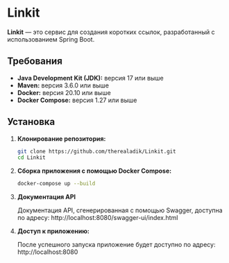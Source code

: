 # Linkit

**Linkit** — это сервис для создания коротких ссылок, разработанный с использованием Spring Boot.

## Требования

- **Java Development Kit (JDK):** версия 17 или выше
- **Maven:** версия 3.6.0 или выше
- **Docker:** версия 20.10 или выше
- **Docker Compose:** версия 1.27 или выше

## Установка

1. **Клонирование репозитория:**
   
   ```bash
   git clone https://github.com/therealadik/Linkit.git
   cd Linkit

3. **Сборка приложения с помощью Docker Compose:**
   
   ```bash
   docker-compose up --build

5. **Документация API**
   
   Документация API, сгенерированная с помощью Swagger, доступна по адресу: http://localhost:8080/swagger-ui/index.html

6. **Доступ к приложению:**
   
   После успешного запуска приложение будет доступно по адресу: http://localhost:8080
